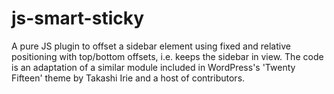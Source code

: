 # js-smart-sticky
A pure JS plugin to offset a sidebar element using fixed and relative positioning with top/bottom offsets, i.e. keeps the sidebar in view. The code is an adaptation of a similar module included in WordPress's 'Twenty Fifteen' theme by Takashi Irie and a host of contributors.
